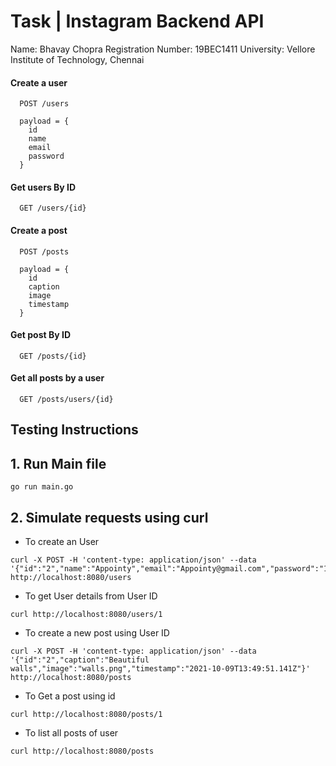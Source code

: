 # Task  | Instagram Backend API

Name: Bhavay Chopra
Registration Number: 19BEC1411
University: Vellore Institute of Technology, Chennai


#### Create a user
```http
  POST /users
  
  payload = {
    id
    name
    email
    password
  }
```

#### Get users By ID 

```http
  GET /users/{id}
```
#### Create a post

```http
  POST /posts
  
  payload = {
    id
    caption
    image
    timestamp
  }
```
#### Get post By ID 

```http
  GET /posts/{id}
```
#### Get all posts by a user

```http
  GET /posts/users/{id}
  ```

## Testing Instructions

## 1. Run Main file

```
go run main.go
```
## 2. Simulate requests using curl

* To create an User
```
curl -X POST -H 'content-type: application/json' --data '{"id":"2","name":"Appointy","email":"Appointy@gmail.com","password":"123xyz"}' http://localhost:8080/users
```

* To get User details from User ID
```
curl http://localhost:8080/users/1
```
* To create a new post using User ID
```
curl -X POST -H 'content-type: application/json' --data '{"id":"2","caption":"Beautiful walls","image":"walls.png","timestamp":"2021-10-09T13:49:51.141Z"}' http://localhost:8080/posts
```

* To Get a post using id
```
curl http://localhost:8080/posts/1
```
* To list all posts of user
```
curl http://localhost:8080/posts
```
